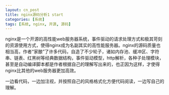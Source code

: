 ```yaml
---
layout: cn_post
title: nginx源码分析1 start
categories: [系统]
tags: [系统, nginx, 开源, 源码]
---
```


nginx是一个开源的高性能web服务器系统，事件驱动的请求处理方式和极其苛刻的资源使用方式，使得nginx成为名副其实的高性能服务器。nginx的源码质量也相当高，作者“家酿”了许多代码，自造了不少轮子，诸如内存池、缓冲区、字符串、链表、红黑树等经典数据结构，事件驱动模型，http解析，各种子处理模块，甚至是自动编译脚本都是作者根据自己的理解写出来的，也正因为这样，才使得nginx比其他的web服务器更加高效。

一边看代码，一边加注视，并按照自己的风格格式化方便代码阅读，一边写自己的理解。


